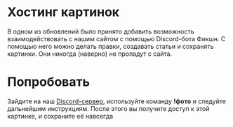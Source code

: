 # Хостинг картинок
В одном из обновлений было принято добавить возможность взаимодействовать с нашим сайтом с помощью Discord-бота Фикшн. С помощью него можно делать правки, создавать статьи и сохранять картинки. Они никогда (наверно) не пропадут с сайта.
# Попробовать
Зайдите на наш [Discord-сервер](https://discord.gg/dHv3uqgDVS "Официальный сервер Фанпедии"), используйте команду **!фото** и следуйте дальнейшим инструкциям.
После этого вы получите доступ к этой картинке, и сохраните её навсегда
